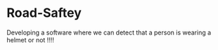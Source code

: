 # Road-Saftey
Developing a software where we can detect that a person is wearing a helmet or not !!!!
